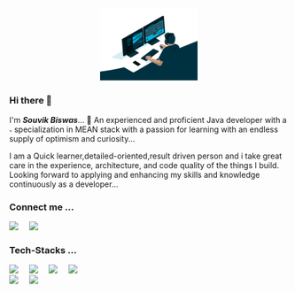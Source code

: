 
<!-- 
**souvikbiswas2022/souvikbiswas2022** is a ✨ _special_ ✨ repository because its `README.md` (this file) appears on your GitHub profile.

Here are some ideas to get you started: -->

<!-- - 🔭 I’m currently working on ...
- 🌱 I’m currently learning ...Full-Stack Web Development
- 👯 I’m looking to collaborate on ...
- 🤔 I’m looking for help with ...
- 💬 Ask me about ...
- 📫 How to reach me: ...
- 😄 Pronouns: ...
- ⚡ Fun fact: ... -->


<div id="header" align="center">
  <img src=".\img\code.gif" width="35%"/>
</div>


### Hi there 👋
 I'm <em><strong>Souvik Biswas</strong></em>... 🌱 An experienced and proficient Java developer with a <img width="1%" src=".\img\target.gif"/> specialization in MEAN stack with a passion for learning with an 
endless supply of optimism and curiosity...

I am a Quick learner,detailed-oriented,result driven person  and  i take great care in the experience, architecture, and code quality of the things I build.
Looking forward to applying and enhancing my skills and knowledge continuously as a developer...





### Connect me ...


<div class='container'>
<a href="https://souvikbiswas2022.github.io/"><img  width="28px"  src="https://cdn-icons-png.flaticon.com/512/868/868947.png"/></a> 
&nbsp;
&nbsp;
<a href="https://www.linkedin.com/in/souvik-biswas-74328a178/"><img width="26px" style="margin-right: 30px" target="_blank" src="https://cdn-icons-png.flaticon.com/512/3536/3536505.png"/></a></div>
</div>

### Tech-Stacks ...

<div class='container'>
<img style="height: auto; width: 4%;" class="img" src="https://cdn-icons-png.flaticon.com/512/3291/3291669.png" />
&nbsp;
&nbsp;
<img style="height: auto; width: 4%;" class="img" src="https://cdn-icons-png.flaticon.com/512/1199/1199124.png" />
&nbsp;
&nbsp;
<img style="height: auto; width: 4%;" class="img" src="https://cdn-icons-png.flaticon.com/512/174/174854.png" />
&nbsp;
&nbsp;
<img style="height: auto; width: 4%;" class="img" src="https://cdn-icons-png.flaticon.com/512/732/732190.png" />
</div>
</div>



<div class='container'>
<img style="height: auto; width: 41%; " class="img" src="https://github-readme-stats.vercel.app/api?username=souvikbiswas2022&&show_icons=true&title_color=ffffff&icon_color=bb2acf&text_color=daf7dc&bg_color=151515" />
&nbsp;
&nbsp;
<img style="height: auto; width: 40%;" class="img" src="https://github-readme-stats.vercel.app/api/top-langs/?username=souvikbiswas2022&theme=blue-green&langs_count=8&layout=compact" /></div>
</div>



[portfolio]:https://souvikbiswas2022.github.io/
[linkedin]:https://www.linkedin.com/in/souvik-biswas-74328a178/
